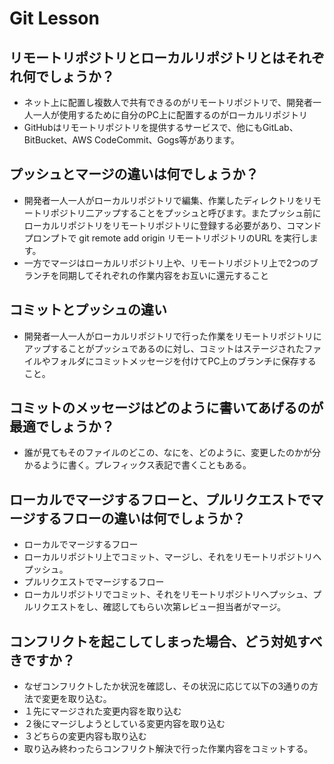 # Git Lesson

## リモートリポジトリとローカルリポジトリとはそれぞれ何でしょうか？
- ネット上に配置し複数人で共有できるのがリモートリポジトリで、開発者一人一人が使用するために自分のPC上に配置するのがローカルリポジトリ
- GitHubはリモートリポジトリを提供するサービスで、他にもGitLab、BitBucket、AWS CodeCommit、Gogs等があります。

## プッシュとマージの違いは何でしょうか？
- 開発者一人一人がローカルリポジトリで編集、作業したディレクトリをリモートリポジトリ二アップすることをプッシュと呼びます。またプッシュ前にローカルリポジトリをリモートリポジトリに登録する必要があり、コマンドプロンプトで  git remote add origin リモートリポジトリのURL  を実行します。
- 一方でマージはローカルリポジトリ上や、リモートリポジトリ上で2つのブランチを同期してそれぞれの作業内容をお互いに還元すること

## コミットとプッシュの違い
- 開発者一人一人がローカルリポジトリで行った作業をリモートリポジトリにアップすることがプッシュであるのに対し、コミットはステージされたファイルやフォルダにコミットメッセージを付けてPC上のブランチに保存すること。


## コミットのメッセージはどのように書いてあげるのが最適でしょうか？
- 誰が見てもそのファイルのどこの、なにを、どのように、変更したのかが分かるように書く。プレフィックス表記で書くこともある。


## ローカルでマージするフローと、プルリクエストでマージするフローの違いは何でしょうか？
- ローカルでマージするフロー
- ローカルリポジトリ上でコミット、マージし、それをリモートリポジトリへプッシュ。
- プルリクエストでマージするフロー
- ローカルリポジトリでコミット、それをリモートリポジトリへプッシュ、プルリクエストをし、確認してもらい次第レビュー担当者がマージ。


## コンフリクトを起こしてしまった場合、どう対処すべきですか？
- なぜコンフリクトしたか状況を確認し、その状況に応じて以下の3通りの方法で変更を取り込む。
- １先にマージされた変更内容を取り込む
- ２後にマージしようとしている変更内容を取り込む
- ３どちらの変更内容も取り込む
- 取り込み終わったらコンフリクト解決で行った作業内容をコミットする。
